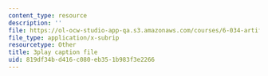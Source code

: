 ```yaml
---
content_type: resource
description: ''
file: https://ol-ocw-studio-app-qa.s3.amazonaws.com/courses/6-034-artificial-intelligence-fall-2010/819df34bd416c080eb351b983f3e2266_iusTmgQyZ44.srt
file_type: application/x-subrip
resourcetype: Other
title: 3play caption file
uid: 819df34b-d416-c080-eb35-1b983f3e2266
---
```

